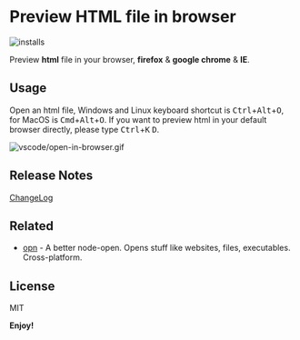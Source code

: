 # Preview HTML file in browser

![installs](https://vsmarketplacebadge.apphb.com/installs/coderfee.open-html-in-browser.svg)

Preview **html** file in your browser, **firefox** & **google chrome** & **IE**.

## Usage

Open an html file, Windows and Linux keyboard shortcut is <kbd>Ctrl</kbd>+<kbd>Alt</kbd>+<kbd>O</kbd>, for MacOS is <kbd>Cmd</kbd>+<kbd>Alt</kbd>+<kbd>O</kbd>. If you want to preview html in your default browser directly, please type <kbd>Ctrl</kbd>+<kbd>K</kbd> <kbd>D</kbd>.

![vscode/open-in-browser.gif](https://cdn.githubraw.com/coderfe/vscode-open-in-browser/5e88b440/image/preview.gif)

## Release Notes

[ChangeLog](https://github.com/coderfe/vscode-open-in-browser/blob/master/CHANGELOG.md)

## Related

- [opn](https://github.com/sindresorhus/opn) - A better node-open. Opens stuff like websites, files, executables. Cross-platform.

## License

MIT

**Enjoy!**
